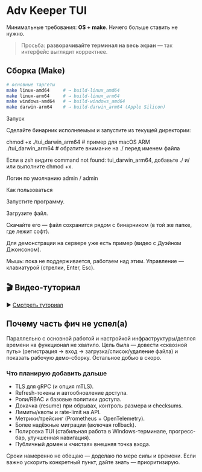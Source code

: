 # Adv Keeper TUI

Минимальные требования: **OS + make**. Ничего больше ставить не нужно.

> Просьба: **разворачивайте терминал на весь экран** — так интерфейс выглядит корректнее.

## Сборка (Make)

```bash
# основные таргеты
make linux-amd64     # → build-linux_amd64
make linux-arm64     # → build-linux_arm64
make windows-amd64   # → build-windows_amd64
make darwin-arm64    # → build-darwin_arm64 (Apple Silicon)
```
Запуск

Сделайте бинарник исполняемым и запустите из текущей директории:

chmod +x ./tui_darwin_arm64   # пример для macOS ARM
./tui_darwin_arm64            # обратите внимание на ./ перед именем файла


Если в zsh видите command not found: tui_darwin_arm64, добавьте ./ и/или выполните chmod +x.

Логин по умолчанию
admin / admin

Как пользоваться

Запустите программу.

Загрузите файл.

Скачайте его — файл сохранится рядом с бинарником (в той же папке, где лежит софт).

Для демонстрации на сервере уже есть пример (видео с Дуэйном Джонсоном).

Мышь: пока не поддерживается, работаем над этим. Управление — клавиатурой (стрелки, Enter, Esc).

## 🎬 Видео-туториал
▶️ [Смотреть туториал](https://youtu.be/cjn5upkgUdY)

## Почему часть фич не успел(а)

Параллельно с основной работой и настройкой инфраструктуры/деплоя времени на функционал не хватило. Цель была — довести «сквозной путь» (регистрация → вход → загрузка/список/удаление файла) и показать рабочую демо-сборку. Остальное добью в скоро.

### Что планирую добавить дальше
- TLS для gRPC (и опция mTLS).
- Refresh-токены и автообновление доступа.
- Роли/RBAC и базовые политики доступа.
- Докачка (resume) при обрывах, контроль размера и checksums.
- Лимиты/квоты и rate-limit на API.
- Метрики/трейсинг (Prometheus + OpenTelemetry).
- Более надёжные миграции (включая rollback).
- Полировка TUI (стабильная работа в Windows-терминале, прогресс-бар, улучшенная навигация).
- Публичный домен и «чистая» внешняя точка входа.

Сроки намеренно не обещаю — доделаю по мере силы и времени. Если важно ускорить конкретный пункт, дайте знать — приоритизирую.
